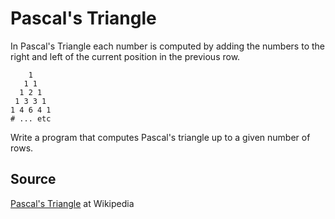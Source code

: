 # Pascal's Triangle

In Pascal's Triangle each number is computed by adding the numbers to the
right and left of the current position in the previous row.

```plain
    1
   1 1
  1 2 1
 1 3 3 1
1 4 6 4 1
# ... etc
```

Write a program that computes Pascal's triangle up to a given number of rows.

## Source
[Pascal's Triangle](http://en.wikipedia.org/wiki/Pascals_Triangle) at Wikipedia

